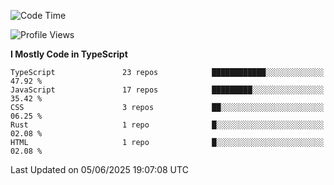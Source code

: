 <!--START_SECTION:waka-->
![Code Time](http://img.shields.io/badge/Code%20Time-7%2C808%20hrs%2020%20mins-blue)

![Profile Views](http://img.shields.io/badge/Profile%20Views-17-blue)

**I Mostly Code in TypeScript** 

```text
TypeScript               23 repos            ████████████░░░░░░░░░░░░░   47.92 % 
JavaScript               17 repos            █████████░░░░░░░░░░░░░░░░   35.42 % 
CSS                      3 repos             ██░░░░░░░░░░░░░░░░░░░░░░░   06.25 % 
Rust                     1 repo              █░░░░░░░░░░░░░░░░░░░░░░░░   02.08 % 
HTML                     1 repo              █░░░░░░░░░░░░░░░░░░░░░░░░   02.08 % 
```




 Last Updated on 05/06/2025 19:07:08 UTC
<!--END_SECTION:waka-->
